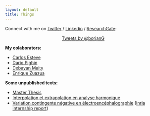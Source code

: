 ```yaml
---
layout: default
title: Things
---
```


Connect with me on <a href="https://twitter.com/g_borjan">Twitter</a> / <a href="https://www.linkedin.com/in/borjan-geshkovski-5b8904133/"> Linkedin</a> / <a href="https://www.researchgate.net/profile/Borjan-Geshkovski">ResearchGate</a>: 

<center>
<a class="twitter-timeline" href="https://twitter.com/g_borjan" width="600"
        height="500"
        data-widget-id="537334369015562240">
        Tweets by @borjanG</a>
      <script>!function(d,s,id){var js,fjs=d.getElementsByTagName(s)[0],p=/^http:/.test(d.location)?'http':'https';if(!d.getElementById(id)){js=d.createElement(s);js.id=id;js.src=p+"://platform.twitter.com/widgets.js";fjs.parentNode.insertBefore(js,fjs);}}(document,"script","twitter-wjs");</script>
</center>

<b>My colaborators:</b>
- <a href="https://cmc.deusto.eus/carlos-esteve-yague/">Carlos Esteve</a>
- <a href="https://scholar.google.com/citations?user=ufgDiycAAAAJ&hl=en">Dario Pighin</a>
- <a href="https://www.math.tifrbng.res.in/people/debayan">Debayan Maity</a>
- <a href="http://paginaspersonales.deusto.es/enrique.zuazua/">Enrique Zuazua</a>

<b>Some unpublished texts:</b>
- <a href="https://cmc.deusto.eus/wp-content/uploads/2019/05/MasterThesis_GeshkovskiDyCon.pdf">Master Thesis</a>
- <a href="{{site.baseurl}}/{{site.rapport_harmonique}}">Interpolation et extrapolation en analyse harmonique</a>
- <a href="{{site.baseurl}}/{{site.rapport_inria}}">Variation contingente négative en électroencéphalographie</a> (<a href="https://raweb.inria.fr/rapportsactivite/RA2015/cqfd/uid42.html">Inria internship report</a>)